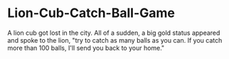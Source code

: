 # Lion-Cub-Catch-Ball-Game
A lion cub got lost in the city. All of a sudden, a big gold status appeared and spoke to the lion, "try to catch as many balls as you can. If you catch more than 100 balls, I'll send you back to your home." 
